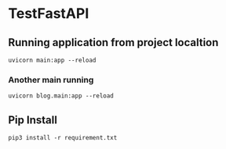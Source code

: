 # TestFastAPI
## Running application from project localtion 

```
uvicorn main:app --reload
```
### Another main running 
```
uvicorn blog.main:app --reload
```

## Pip Install 
```
pip3 install -r requirement.txt
```
